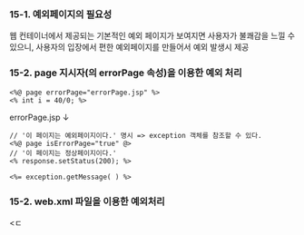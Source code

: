 ### 15-1. 예외페이지의 필요성
웹 컨테이너에서 제공되는 기본적인 예외 페이지가 보여지면 사용자가 불쾌감을 느낄 수 있으니, 사용자의 입장에서 편한 예외페이지를 만들어서 예외 발생시 제공 

### 15-2. page 지시자(의 errorPage 속성)을 이용한 예외 처리

    <%@ page errorPage="errorPage.jsp" %>
    <% int i = 40/0; %>

errorPage.jsp  ↓

    // '이 페이지는 예외페이지이다.' 명시 => exception 객체를 참조할 수 있다.
    <%@ page isErrorPage="true" @> 
    // '이 페이지는 정상페이지이다.'
    <% response.setStatus(200); %>
    
    <%= exception.getMessage( ) %>

### 15-2. web.xml 파일을 이용한 예외처리

<ㄷ
<!--stackedit_data:
eyJoaXN0b3J5IjpbLTExNTM3NDg3MTQsLTE2MTQ5NzE0NjMsLT
gxNjc4NjY2OF19
-->